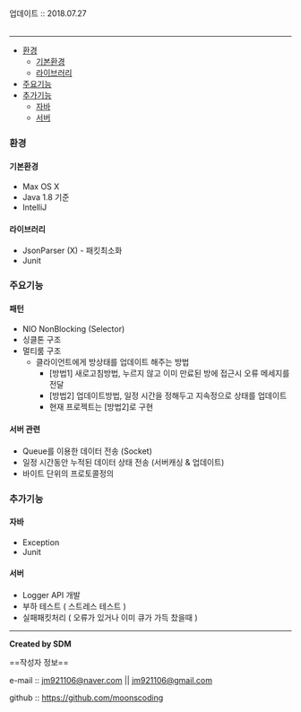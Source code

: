 
<div class="pull-right">  업데이트 :: 2018.07.27 </div><br>

---

<!-- @import "[TOC]" {cmd="toc" depthFrom=1 depthTo=6 orderedList=false} -->
<!-- code_chunk_output -->

* [환경](#환경)
	* [기본환경](#기본환경)
	* [라이브러리](#라이브러리)
* [주요기능](#주요기능)
* [추가기능](#추가기능)
	* [자바](#자바)
	* [서버](#서버)

<!-- /code_chunk_output -->

### 환경

#### 기본환경

- Max OS X
- Java 1.8 기준
- IntelliJ

#### 라이브러리

- JsonParser (X) - 패킷최소화
- Junit

### 주요기능

#### 패턴

- NIO NonBlocking (Selector)
- 싱클톤 구조
- 멀티룸 구조
	- 클라이언트에게 방상태를 업데이트 해주는 방법
		- [방법1] 새로고침방법, 누르지 않고 이미 만료된 방에 접근시 오류 메세지를 전달
		- [방법2] 업데이트방법, 일정 시간을 정해두고 지속정으로 상태를 업데이트
		- 현재 프로젝트는 [방법2]로 구현

#### 서버 관련

- Queue를 이용한 데이터 전송 (Socket)
- 일정 시간동안 누적된 데이터 상태 전송 (서버캐싱 & 업데이트)
- 바이트 단위의 프로토콜정의

### 추가기능

#### 자바

- Exception
- Junit

#### 서버

- Logger API 개발
- 부하 테스트 ( 스트레스 테스트 )
- 실패패킷처리 ( 오류가 있거나 이미 큐가 가득 찼을때 )

---

**Created by SDM**

==작성자 정보==

e-mail :: jm921106@naver.com || jm921106@gmail.com

github :: https://github.com/moonscoding

